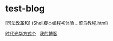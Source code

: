 # test-blog

[司法改革和] (Shell脚本编程初体验 _ 菜鸟教程.html)  

[时代光华方式个](index.html)  
[我的博客](http://blog.csdn.net/guodongxiaren)  
